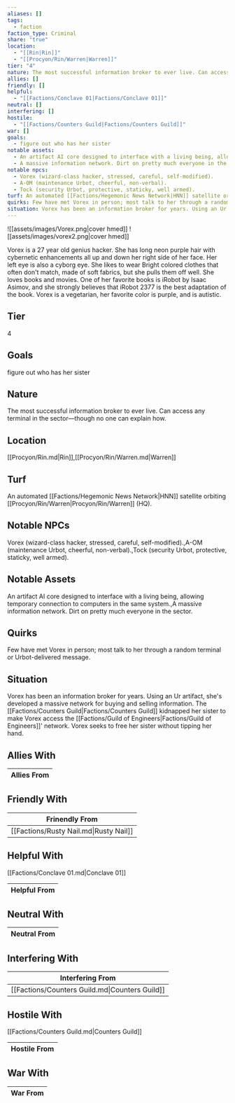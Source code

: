```yaml
---
aliases: []
tags:
  - faction
faction_type: Criminal
share: "true"
location:
  - "[[Rin|Rin]]"
  - "[[Procyon/Rin/Warren|Warren]]"
tier: "4"
nature: The most successful information broker to ever live. Can access any terminal in the sector—though no one can explain how.
allies: []
friendly: []
helpful:
  - "[[Factions/Conclave 01|Factions/Conclave 01]]"
neutral: []
interfering: []
hostile:
  - "[[Factions/Counters Guild|Factions/Counters Guild]]"
war: []
goals:
  - figure out who has her sister
notable assets:
  - An artifact AI core designed to interface with a living being, allowing temporary connection to computers in the same system.
  - A massive information network. Dirt on pretty much everyone in the sector.
notable npcs:
  - Vorex (wizard-class hacker, stressed, careful, self-modified).
  - A-OM (maintenance Urbot, cheerful, non-verbal).
  - Tock (security Urbot, protective, staticky, well armed).
turf: An automated [[Factions/Hegemonic News Network|HNN]] satellite orbiting [[Procyon/Rin/Warren|Procyon/Rin/Warren]] (HQ).
quirks: Few have met Vorex in person; most talk to her through a random terminal or Urbot-delivered message.
situation: Vorex has been an information broker for years. Using an Ur artifact, she's developed a massive network for buying and selling information. The [[Factions/Counters Guild|Factions/Counters Guild]] kidnapped her sister to make Vorex access the [[Factions/Guild of Engineers|Factions/Guild of Engineers]]' network. Vorex seeks to free her sister without tipping her hand.
---
```

![[assets/images/Vorex.png|cover hmed]]
![[assets/images/vorex2.png|cover hmed]]

Vorex is a 27 year old genius hacker. She has long neon purple hair with cybernetic enhancements all up and down her right side of her face. Her left eye is also a cyborg eye. She likes to wear Bright colored clothes that often don't match, made of soft fabrics, but she pulls them off well. She loves books and movies. One of her favorite books is iRobot by Isaac Asimov, and she strongly believes that iRobot 2377 is the best adaptation of the book. Vorex is a vegetarian, her favorite color is purple, and is autistic. 

## Tier

4

## Goals

figure out who has her sister

## Nature

The most successful information broker to ever live. Can access any terminal in the sector—though no one can explain how.

## Location

[[Procyon/Rin.md|Rin]],[[Procyon/Rin/Warren.md|Warren]]

## Turf

An automated [[Factions/Hegemonic News Network|HNN]] satellite orbiting [[Procyon/Rin/Warren|Procyon/Rin/Warren]] (HQ).

## Notable NPCs

Vorex (wizard-class hacker, stressed, careful, self-modified).,A-OM (maintenance Urbot, cheerful, non-verbal).,Tock (security Urbot, protective, staticky, well armed).

## Notable Assets

An artifact AI core designed to interface with a living being, allowing temporary connection to computers in the same system.,A massive information network. Dirt on pretty much everyone in the sector.

## Quirks

Few have met Vorex in person; most talk to her through a random terminal or Urbot-delivered message.

## Situation

Vorex has been an information broker for years. Using an Ur artifact, she's developed a massive network for buying and selling information. The [[Factions/Counters Guild|Factions/Counters Guild]] kidnapped her sister to make Vorex access the [[Factions/Guild of Engineers|Factions/Guild of Engineers]]' network. Vorex seeks to free her sister without tipping her hand.

## Allies With



| Allies From |
| ----------- |


## Friendly With



| Frinendly From                         |
| -------------------------------------- |
| [[Factions/Rusty Nail.md\|Rusty Nail]] |


## Helpful With

[[Factions/Conclave 01.md|Conclave 01]]

| Helpful From |
| ------------ |


## Neutral With




| Neutral From |
| ------------ |



## Interfering With




| Interfering From                               |
| ---------------------------------------------- |
| [[Factions/Counters Guild.md\|Counters Guild]] |



## Hostile With

[[Factions/Counters Guild.md|Counters Guild]]


| Hostile From |
| ------------ |



## War With



| War From |
| -------- |

